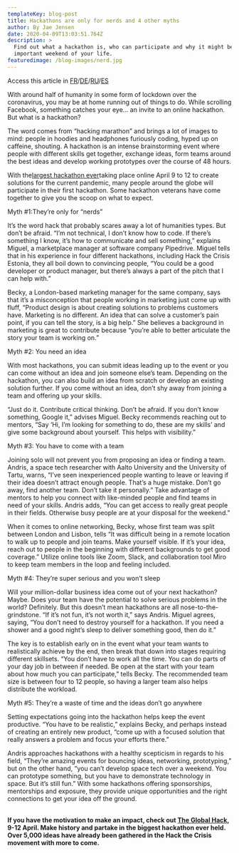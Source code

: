 ```yaml
---
templateKey: blog-post
title: Hackathons are only for nerds and 4 other myths
author: By Jae Jensen
date: 2020-04-09T13:03:51.764Z
description: >
  Find out what a hackathon is, who can participate and why it might be the most
  important weekend of your life. 
featuredimage: /blog-images/nerd.jpg
---
```

Access this article in [FR](https://docs.google.com/document/d/1Bo1mUZpaDWGixbOe_TeHbKll_Ovtt5y0dgAB5WGOaug/edit)/[DE](https://docs.google.com/document/d/1dAkqG_sh_S7e-DE7xT7sO2i4XwR39wyfAtPVd5xvSF0/edit)/[RU](https://drive.google.com/drive/folders/1TQIIlPEH2fEvrip7zx3Kkw8_FzC0YiH0)/[ES](https://docs.google.com/document/d/1z4j2-3lCRweKMmL8Wy86euT3Hipy-QFmiFh0bKDUx4E/edit)

With around half of humanity in some form of lockdown over the coronavirus, you may be at home running out of things to do. While scrolling Facebook, something catches your eye… an invite to an online hackathon. But what is a hackathon?

The word comes from “hacking marathon” and brings a lot of images to mind: people in hoodies and headphones furiously coding, hyped up on caffeine, shouting. A hackathon is an intense brainstorming event where people with different skills get together, exchange ideas, form teams around the best ideas and develop working prototypes over the course of 48 hours.

With the[largest hackathon ever](https://theglobalhack.com/)taking place online April 9 to 12 to create solutions for the current pandemic, many people around the globe will participate in their first hackathon. Some hackathon veterans have come together to give you the scoop on what to expect.

Myth #1:They’re only for “nerds”

It’s the word hack that probably scares away a lot of humanities types. But don’t be afraid. “I’m not technical, I don’t know how to code. If there’s something I know, it’s how to communicate and sell something,” explains Miguel, a marketplace manager at software company Pipedrive. Miguel tells that in his experience in four different hackathons, including Hack the Crisis Estonia, they all boil down to convincing people, “You could be a good developer or product manager, but there’s always a part of the pitch that I can help with.”

Becky, a London-based marketing manager for the same company, says that it’s a misconception that people working in marketing just come up with fluff, “Product design is about creating solutions to problems customers have. Marketing is no different. An idea that can solve a customer’s pain point, if you can tell the story, is a big help.” She believes a background in marketing is great to contribute because “you’re able to better articulate the story your team is working on.”

Myth #2: You need an idea

With most hackathons, you can submit ideas leading up to the event or you can come without an idea and join someone else’s team. Depending on the hackathon, you can also build an idea from scratch or develop an existing solution further. If you come without an idea, don’t shy away from joining a team and offering up your skills.

“Just do it. Contribute critical thinking. Don’t be afraid. If you don’t know something, Google it,” advises Miguel. Becky recommends reaching out to mentors, “Say ‘Hi, I’m looking for something to do, these are my skills’ and give some background about yourself. This helps with visibility.”

Myth #3: You have to come with a team

Joining solo will not prevent you from proposing an idea or finding a team. Andris, a space tech researcher with Aalto University and the University of Tartu, warns, “I’ve seen inexperienced people wanting to leave or leaving if their idea doesn’t attract enough people. That’s a huge mistake. Don’t go away, find another team. Don’t take it personally.” Take advantage of mentors to help you connect with like-minded people and find teams in need of your skills. Andris adds, “You can get access to really great people in their fields. Otherwise busy people are at your disposal for the weekend.”

When it comes to online networking, Becky, whose first team was split between London and Lisbon, tells “It was difficult being in a remote location to walk up to people and join teams. Make yourself visible. If it’s your idea, reach out to people in the beginning with different backgrounds to get good coverage.” Utilize online tools like Zoom, Slack, and collaboration tool Miro to keep team members in the loop and feeling included.

Myth #4: They’re super serious and you won’t sleep

Will your million-dollar business idea come out of your next hackathon? Maybe. Does your team have the potential to solve serious problems in the world? Definitely. But this doesn’t mean hackathons are all nose-to-the-grindstone. “If it’s not fun, it’s not worth it,” says Andris. Miguel agrees, saying, “You don’t need to destroy yourself for a hackathon. If you need a shower and a good night’s sleep to deliver something good, then do it.”

The key is to establish early on in the event what your team wants to realistically achieve by the end, then break that down into stages requiring different skillsets. “You don’t have to work all the time. You can do parts of your day job in between if needed. Be open at the start with your team about how much you can participate,” tells Becky. The recommended team size is between four to 12 people, so having a larger team also helps distribute the workload.

Myth #5: They’re a waste of time and the ideas don’t go anywhere

Setting expectations going into the hackathon helps keep the event productive. “You have to be realistic,” explains Becky, and perhaps instead of creating an entirely new product, “come up with a focused solution that really answers a problem and focus your efforts there.”

Andris approaches hackathons with a healthy scepticism in regards to his field, “They’re amazing events for bouncing ideas, networking, prototyping,” but on the other hand, “you can’t develop space tech over a weekend. You can prototype something, but you have to demonstrate technology in space. But it’s still fun.” With some hackathons offering sponsorships, mentorships and exposure, they provide unique opportunities and the right connections to get your idea off the ground.

**\
If you have the motivation to make an impact, check out [The Global Hack](https://theglobalhack.com/), 9-12 April. Make history and partake in the biggest hackathon ever held. Over 5,000 ideas have already been gathered in the Hack the Crisis movement with more to come.**